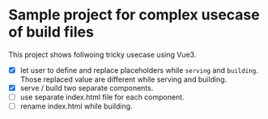 # Sample project for complex usecase of build files
This project shows follwoing tricky usecase using Vue3.

- [x] let user to define and replace placeholders while `serving` and `building`. Those replaced value are different while serving and building.
- [x] serve / build two separate components.
- [ ] use separate index.html file for each component.
- [ ] rename index.html while building.
